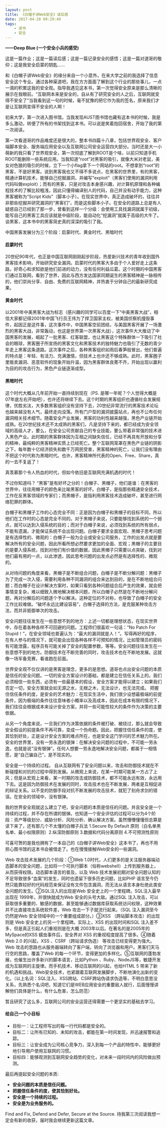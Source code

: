 ```yaml
---
layout: post
title: 《白帽子讲Web安全》读后感
date: 2017-04-28 09:29:49
tags:
	- 读书
	- 安全
---
```

**——Deep Blue
(一个安全小兵的感受)**
 
 
这是一篇作业；这是一篇读后感；这是一篇记录安全的感悟；这是一篇对道哥的敬仰；这是我安全启蒙的钥匙......

<!--more-->


和《白帽子讲Web安全》的缘分来自一个小意外，在来大学之前的我选择了信息安全这个专业。通过各种渠道吧，我在方方面面了解到这个行业的那些事儿，一点一滴的积累这我的安全观。指导我遇见这本书，第一次觉得安全原来是那么清晰的展示在我眼前。“互联网本来是安全的，自从有了研究安全的人之后，互联网就变得不安全了”当我看到这一句的时候，毫不犹豫的把它作为我的签名，原来我们才是让互联网变得不安全的人啊！

初来大学，第一次进入图书馆。当我发现AUST图书馆也藏有这本书的时候，我是多么激动，转便了所有的书架找到这本书。可以说是笑着抱回宿舍，开始了我的第一次阅读。

第一次看道哥的作品难度还是很大的，整本书四篇十八章，包括世界观安全、客户端脚本安全、服务端应用安全以及互联网公司安全运营四大部分。当时还是大一小萌新的我只看了世界观安全，第一次彻底了解到ROOT是个啥，以前只知道手机ROOT能删除一些系统应用。当我知道“root”对黑客的吸引，就像大米对老鼠，美女对色狼的吸引的时候，立下一个小flag拿下一个网站的root。不想拿到“root”的黑客，不是好黑客。说到黑客我也又不得不多说点，在黑客的世界里，有的黑客，精通计算机技术，能够自己挖掘漏洞，并编写“exploit”（黑客们使用的漏洞利用代码叫做exploit）；而有的黑客，只是对攻击本身感兴趣，对计算机原理和各种编程技术的了解比较粗浅，因此只懂得编译别人的代码，自己并没有动手能力，这种黑客被称为“Script Kids”（脚本小子）。在现实世界中，真正造成破坏的，往往并非那些挖掘并研究漏洞的“黑客们”，而是这些脚本小子。在安全的道路上总是有人疑惑自己已经到了那一步，曾看到这样一个分级：会使用工具找漏洞就属于初级，能写自己的黑客工具应该就是中级阶段，能自动化“挖漏洞”就属于高级的大牛了。谈黑客，这本书中的黑客简史真的深深的吸引了我。
 
中国黑客发展分为三个阶段：启蒙时代、黄金时代、黑暗时代

#### 启蒙时代

20世纪90年代，也正是中国互联网刚刚起步阶段，热爱新兴技术的青年收到国外黑客技术影响，开始研究安全漏洞。启蒙时代的黑客大多由于个人爱好走上这条路，好奇心和求知欲是他们前进的动力，没有任何利益瓜葛。这个时期的中国黑客们通过互联网，看到了世界，因此与西方发达国家同期诞生的黑客精神是一脉相传的，他们崇尚分享、自由、免费的互联网精神，并热衷于分钟自己的最新研究成果。

#### 黄金时代

以2001年中美黑客大战为标志（感兴趣的同学可以百度一下“中美黑客大战”，相信大家都记得2001年中国飞行员王伟为了捍卫国家主权，被美国侦察机撞毁事件，起因正是这件事，这次事件中，中国黑客空前团结，与美国黑客开展了一场激烈的黑客大战，非常轰动，也这是世界第一次黑客大战），这次事件大大推动了中国黑客的发展，崛起了一批黑客、红客联盟，也让黑客这个特殊群体一下吸引了社会的眼球，黑客圈子所宣扬的黑客文化和黑客技术的独特魅力也吸引了无数的青少年走上黑客这条道路。这次事件之后，各种黑客组织如雨后春笋般冒出，他们普遍的特点是：年轻、有活力、充满激情，但技术上也许还不够成熟。此时，黑客圈子里贩卖漏洞、恶意软件的现象开始升温，因为黑客群体良莠不齐，开始出现以赢利为目的的攻击行为，黑色产业链逐渐成型。

#### 黑暗时代

这个时代大概从几年前开始一直持续到现在（PS. 是哪一年呢？个人觉得大概是07年底左右开始吧），也许还将继续下去。这个时期的黑客组织也遵循社会发展规律，优胜劣汰，大多数黑客组织没有坚持下去，20世纪非常流行的黑客技术论坛也越来越没有人气，最终走向没落。所有门户型的漏洞披露站点，再也不公布任何漏洞相关技术细节。随着安全产业发展，黑客的功利性越来越强，黑色产业链开始成熟。在20世纪技术还不太成熟的黑客们，凡是坚持下来的，都已经成为安全领域的高级人才，要么，在安全公司贡献自己的专业技能，要么带着非常强的技术进入黑色产业。此时期的黑客群体因为互相之间缺失信任，已经不再具有开放和分享的精神，最纯粹的黑客精神实质上已经死亡。整个互联网笼罩在黑色产业链的阴影之下，每年数十亿经济损失和数千万网民受害，黑客精神的死亡，让我们没有理由不把这个时代称为黑暗时代。也许，黑客精神所代表的Open、Free、Share，真的一去不复返了！
 
真羡慕那个令人热血的时代，但如今依旧是互联网充满机遇的时代！
 
不过你知道吗？ “黑客”是有好坏之分的！白帽子、黑帽子，他们是谁：在黑客的世界中，往往用帽子的颜色来比喻黑客的好坏。白帽子，是指那些精通安全技术，工作在反黑客领域的专家们；而黑帽子，是指利用黑客技术造成破坏，甚至进行网络犯罪的群体。

白帽子和黑帽子工作的心态完全不同：正是因为白帽子和黑帽子的目标不同，所以他们在工作时的心态是完全不同的。对于黑帽子来说，只要能够找到系统的一个弱点，就可以达到入侵系统的目的；而对于白帽子来说，必须找到系统的所有弱点，不能有遗漏，才能保证系统不会出现问题。白帽子要求全面宏观、黑帽子思考问题是有选择性的、微观的：白帽子一般为企业或安全公司服务，工作的出发点就是要解决所有的安全问题，因此所看所想必然要求更加的全面、宏观；黑帽子的主要目的是要入侵系统，找到对他们有价值的数据，因此黑帽子只需要以点突破，找到对他们最有用的一点，以此渗透，因此思考问题的出发点必然是有选择性的、微观的。

从对待问题的角度来看，黑帽子是不断组合问题，白帽子是不断分解问题：黑帽子为了完成一次入侵，需要利用各种不同漏洞的组合来达到目的，是在不断地组合问题；而白帽子在设计解决方案时，如果只看到各种问题组合后产生的效果，就会把事情变复杂，难以细致入微地解决根本问题，所以白帽子必然是在不断地分解问题，再对分解后的问题逐个予以解决。这种定位的不对称，也导致了白帽子的安全工作比较难做。“破坏永远比建设容易”，白帽子选择的方法，是克服某种攻击方法，而并非抵御单次的攻击。

安全问题往往发生在一些意想不到的地方：上述一切都是理想状态，在现实世界中，存在着各种各样不可回避的问题。工程师们很喜欢一句话：“No Patch For Stupid！”，在安全领域也普遍认为：“最大的漏洞就是人！”。写得再好的程序，在有人参与的情况下，就可能会出现各种各样不可预知的情况，比如管理员的密码有可能泄露，程序员有可能关掉了安全的配置参数，等等。安全问题往往发生在一些意想不到的地方。防御技术在不断完善的同时，攻击技术也在不断地发展。这就像一场军备竞赛，看谁跑在前面。
 
世界安全观不仅仅讲的是黑客是理念，更多的是思想。道哥也点出安全问题的本质是信任的安全问题。一切的安全方案设计的基础，都是建立在信任关系上的。我们必须相信一些东西，必须有一些最基本的假设，安全方案才能得以建立；如果我们否定一切，安全方案就会如无源之水，无根之木，无法设计，也无法完成。
把握住信任条件的度，是安全的艺术魅力：在现实生活中，我们很少设想最极端的前提条件，因为极端的条件往往意味者小概率以及高成本，因此在成本有限的情况下，我们往往会根据成本来设计安全方案，并将一些可能性较大的条件作为决策的主要依据。

从另一个角度来说，一旦我们作为决策依据的条件被打破、被绕过，那么就会导致安全假设的前提条件不再可靠，变成一个伪命题。因此，把握住信任条件的度，使其恰到好处，正是设计安全方案的难点所在，也是安全这门学问的艺术魅力所在。
安全的世界里，没有一劳永逸的银弹：在解决安全问题的过程中，不可能一劳永逸，也就是说“没有银弹”。任何人想要一劳永逸地解决安全问题，都属于一相情愿，是“自己骗自己”，是不现实的。

安全是一个持续的过程。 自从互联网有了安全问题以来，攻击和防御技术就在不断碰撞和对抗的过程中得到发展。从微观上来说，在某一时期可能某一方占了上风；但是从宏观上来看，某一时期的攻击或防御技术，都不可能永远有效，永远用下去。这是因为防御技术在发展的同时，攻击技术也在不断发展，两者是互相促进的辩证关系。以不变的防御手段对抗不断发展的攻击技术，就犯了刻舟求剑的错误。在安全的领域中，没有银弹。
 
我的世界安全观就这么建立了吧，安全问题的本质是信任的问题。并且安全是一个持续的过程，并不存在所谓的银弹。也知道一个安全评估的过程可以分为4个阶段：资产等级划分、威胁分析、风险分析、确认解决方案。虽然懵懵懂懂但总算是读下来了，还有那几个不太懂的白帽子兵法 1.Secure By Default 原则（白名单黑名单、最小权限原则）2.纵深防御原则 3.数据和代码分离原则 4.不可预测性原则
 
可喜可贺的是我也拥有了一本自己的《白帽子讲Web安全》这本书了，再也不用担心图书馆的这本书会被借走了。也在慢慢接触Web安全的一些漏洞。
 
Web 攻击技术发展的几个阶段：①Web 1.0时代，人们更多的是关注服务器端动态脚本的安全问题，比如将一个可执行脚本（俗称webshell）上传到服务器上，从而获得权限。动态脚本语言的普及，以及 Web 技术发展初期对安全问题认知的不足导致很多“血案”的发生，同时也遗留下很多历史问题，比如PHP 语言至今仍然只能靠较好的代码规范来保证没有文件包含漏洞，而无法从语言本身杜绝此类安全问题的发生。②SQL注入的出现是Web 安全史上的一个里程碑。SQL注入最早出现在 1999年，并很快就成为Web 安全的头号大敌。通过SQL 注入攻击，可以获取很多重要的、敏感的数据，甚至能够通过数据库获取系统访问权限，这种效果并不比直接攻击系统软件差，Web 攻击一下子就流行起来。（SQL 注入漏洞至今仍然是Web 安全领域中的一个重要组成部分。）③XSS （跨站脚本攻击）的出现则是 Web 安全史上的另一个里程碑。实际上，XSS 的出现时间和SQL 注入差不多，但是真正引起人们重视则是在大概  2003年以后。在著名的是2005年的MySpace的XSS 蠕虫事件后，安全界对 XSS 的重视程度提高了很多。④随着Web 2.0 的兴起，XSS 、CSRF（跨站请求伪造） 等攻击已经变得更为强大。Web 攻击的思路也从服务器端转向了客户端，转向了浏览器和用户。黑客们天马行空的思路，覆盖了Web 的每一个环节，变得更加的多样化。⑤互联网的蓬勃发展，也催生出许多新兴的脚本语言，比如Python 、Ruby、NodeJS等，敏捷开发成为互联网的主旋律。而手机技术、移动互联网的兴起，也给HTML 5 带来了新的机遇和挑战。Web安全技术，也紧跟着互联网发展脚步，不断地演化出新的变化。（以上名词：SQL注入、XSS跨站、CSRF跨站伪请求伪造等，不明白意思没关系，先熟悉个名词吧，知道它们是WEB应用安全的重要敌人就行，后面慢慢讲解他们具体是什么，有什么危害，怎么防范）
 
暂且研究了这么多，互联网公司的安全运营还得需要一个更坚实的基础去学习。

#### 给自己一个小目标

* 目标一：让工程师写出的每一行代码都是安全的。
* 目标二：让所有已知的、未知的攻击，都能在第一时间发现，并迅速报警和追踪。
* 目标三：让安全成为公司核心竞争力，深入到每一个产品的特性中，能够更好地引导用户使用互联网的习惯。
* 目标四：能够观测到互联网安全趋势的变化，对未来一段时间内的风险做出预测。

最后再提起安全问题的本质:

* **安全问题的本质是信任问题。**
* **把握信任条件的度，使其恰到好处。**
* **安全是一个持续的过程。**
* **安全是为业务服务的。**

Find and Fix,  Defend and Defer,  Secure at the Source.
 待我第三次阅读我想一定会有新的收获，届时我会继续更新这篇文章。